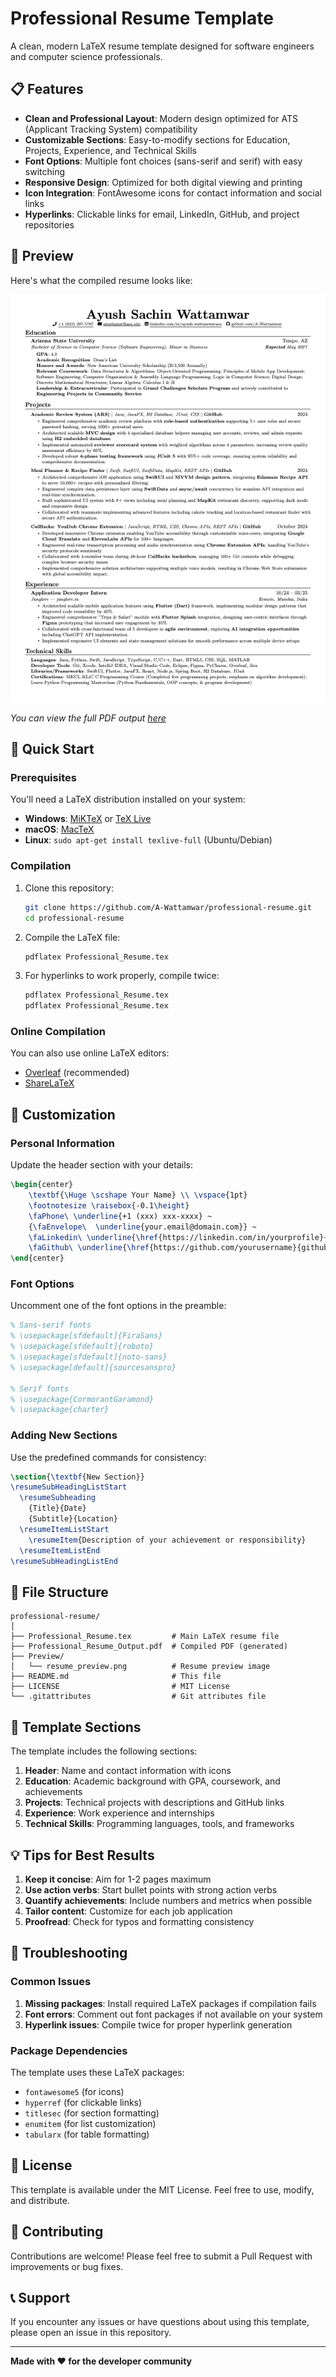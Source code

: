 # Professional Resume Template

A clean, modern LaTeX resume template designed for software engineers and computer science professionals.

## 📋 Features

- **Clean and Professional Layout**: Modern design optimized for ATS (Applicant Tracking System) compatibility
- **Customizable Sections**: Easy-to-modify sections for Education, Projects, Experience, and Technical Skills
- **Font Options**: Multiple font choices (sans-serif and serif) with easy switching
- **Responsive Design**: Optimized for both digital viewing and printing
- **Icon Integration**: FontAwesome icons for contact information and social links
- **Hyperlinks**: Clickable links for email, LinkedIn, GitHub, and project repositories

## 📸 Preview

Here's what the compiled resume looks like:

![Resume Preview](Preview/resume_preview.png)

*You can view the full PDF output [here](Professional_Resume_Output.pdf)*

## 🚀 Quick Start

### Prerequisites

You'll need a LaTeX distribution installed on your system:

- **Windows**: [MiKTeX](https://miktex.org/) or [TeX Live](https://www.tug.org/texlive/)
- **macOS**: [MacTeX](https://www.tug.org/mactex/)
- **Linux**: `sudo apt-get install texlive-full` (Ubuntu/Debian)

### Compilation

1. Clone this repository:
   ```bash
   git clone https://github.com/A-Wattamwar/professional-resume.git
   cd professional-resume
   ```

2. Compile the LaTeX file:
   ```bash
   pdflatex Professional_Resume.tex
   ```

3. For hyperlinks to work properly, compile twice:
   ```bash
   pdflatex Professional_Resume.tex
   pdflatex Professional_Resume.tex
   ```

### Online Compilation

You can also use online LaTeX editors:
- [Overleaf](https://www.overleaf.com/) (recommended)
- [ShareLaTeX](https://www.sharelatex.com/)

## 📝 Customization

### Personal Information

Update the header section with your details:

```latex
\begin{center}
    \textbf{\Huge \scshape Your Name} \\ \vspace{1pt}
    \footnotesize \raisebox{-0.1\height}
    \faPhone\ \underline{+1 (xxx) xxx-xxxx} ~ 
    {\faEnvelope\  \underline{your.email@domain.com}} ~ 
    \faLinkedin\ \underline{\href{https://linkedin.com/in/yourprofile}{linkedin.com/in/yourprofile}} ~
    \faGithub\ \underline{\href{https://github.com/yourusername}{github.com/yourusername}}
\end{center}
```

### Font Options

Uncomment one of the font options in the preamble:

```latex
% Sans-serif fonts
% \usepackage[sfdefault]{FiraSans}
% \usepackage[sfdefault]{roboto}
% \usepackage[sfdefault]{noto-sans}
% \usepackage[default]{sourcesanspro}

% Serif fonts
% \usepackage{CormorantGaramond}
% \usepackage{charter}
```

### Adding New Sections

Use the predefined commands for consistency:

```latex
\section{\textbf{New Section}}
\resumeSubHeadingListStart
  \resumeSubheading
    {Title}{Date}
    {Subtitle}{Location}
  \resumeItemListStart
    \resumeItem{Description of your achievement or responsibility}
  \resumeItemListEnd
\resumeSubHeadingListEnd
```

## 📁 File Structure

```
professional-resume/
│
├── Professional_Resume.tex         # Main LaTeX resume file
├── Professional_Resume_Output.pdf  # Compiled PDF (generated)
├── Preview/
│   └── resume_preview.png          # Resume preview image
├── README.md                       # This file
├── LICENSE                         # MIT License
└── .gitattributes                  # Git attributes file
```

## 🎨 Template Sections

The template includes the following sections:

1. **Header**: Name and contact information with icons
2. **Education**: Academic background with GPA, coursework, and achievements
3. **Projects**: Technical projects with descriptions and GitHub links
4. **Experience**: Work experience and internships
5. **Technical Skills**: Programming languages, tools, and frameworks

## 💡 Tips for Best Results

1. **Keep it concise**: Aim for 1-2 pages maximum
2. **Use action verbs**: Start bullet points with strong action verbs
3. **Quantify achievements**: Include numbers and metrics when possible
4. **Tailor content**: Customize for each job application
5. **Proofread**: Check for typos and formatting consistency

## 🔧 Troubleshooting

### Common Issues

1. **Missing packages**: Install required LaTeX packages if compilation fails
2. **Font errors**: Comment out font packages if not available on your system
3. **Hyperlink issues**: Compile twice for proper hyperlink generation

### Package Dependencies

The template uses these LaTeX packages:
- `fontawesome5` (for icons)
- `hyperref` (for clickable links)
- `titlesec` (for section formatting)
- `enumitem` (for list customization)
- `tabularx` (for table formatting)

## 📄 License

This template is available under the MIT License. Feel free to use, modify, and distribute.

## 🤝 Contributing

Contributions are welcome! Please feel free to submit a Pull Request with improvements or bug fixes.

## 📞 Support

If you encounter any issues or have questions about using this template, please open an issue in this repository.

---

**Made with ❤️ for the developer community** 
